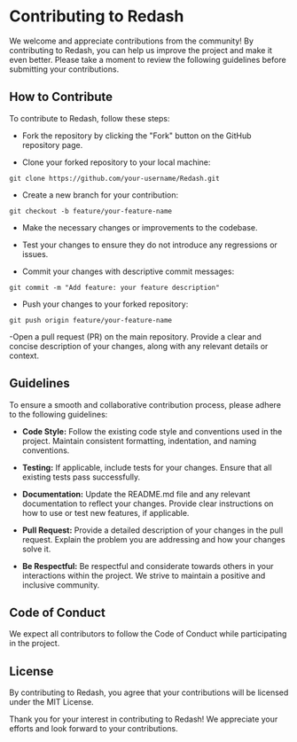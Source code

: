 # Contributing to Redash
We welcome and appreciate contributions from the community! By contributing to Redash, you can help us improve the project and make it even better. Please take a moment to review the following guidelines before submitting your contributions.

## How to Contribute
To contribute to Redash, follow these steps:

- Fork the repository by clicking the "Fork" button on the GitHub repository page.

- Clone your forked repository to your local machine:


```
git clone https://github.com/your-username/Redash.git
```

- Create a new branch for your contribution:

```
git checkout -b feature/your-feature-name
```

- Make the necessary changes or improvements to the codebase.

- Test your changes to ensure they do not introduce any regressions or issues.

- Commit your changes with descriptive commit messages:

```
git commit -m "Add feature: your feature description"
```

- Push your changes to your forked repository:

```
git push origin feature/your-feature-name
```

-Open a pull request (PR) on the main repository. Provide a clear and concise description of your changes, along with any relevant details or context.



## Guidelines
To ensure a smooth and collaborative contribution process, please adhere to the following guidelines:

- **Code Style:** Follow the existing code style and conventions used in the project. Maintain consistent formatting, indentation, and naming conventions.

- **Testing:** If applicable, include tests for your changes. Ensure that all existing tests pass successfully.

- **Documentation:** Update the README.md file and any relevant documentation to reflect your changes. Provide clear instructions on how to use or test new features, if applicable.

- **Pull Request:** Provide a detailed description of your changes in the pull request. Explain the problem you are addressing and how your changes solve it.

- **Be Respectful:** Be respectful and considerate towards others in your interactions within the project. We strive to maintain a positive and inclusive community.



## Code of Conduct
We expect all contributors to follow the Code of Conduct while participating in the project.

## License
By contributing to Redash, you agree that your contributions will be licensed under the MIT License.

Thank you for your interest in contributing to Redash! We appreciate your efforts and look forward to your contributions.
